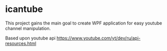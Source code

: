 # icantube

This project gains the main goal to create WPF application for easy youtube channel manipulation.

Based upon youtube api https://www.youtube.com/yt/dev/ru/api-resources.html

